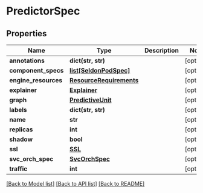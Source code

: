 # PredictorSpec

## Properties
Name | Type | Description | Notes
------------ | ------------- | ------------- | -------------
**annotations** | **dict(str, str)** |  | [optional] 
**component_specs** | [**list[SeldonPodSpec]**](SeldonPodSpec.md) |  | [optional] 
**engine_resources** | [**ResourceRequirements**](ResourceRequirements.md) |  | [optional] 
**explainer** | [**Explainer**](Explainer.md) |  | [optional] 
**graph** | [**PredictiveUnit**](PredictiveUnit.md) |  | [optional] 
**labels** | **dict(str, str)** |  | [optional] 
**name** | **str** |  | [optional] 
**replicas** | **int** |  | [optional] 
**shadow** | **bool** |  | [optional] 
**ssl** | [**SSL**](SSL.md) |  | [optional] 
**svc_orch_spec** | [**SvcOrchSpec**](SvcOrchSpec.md) |  | [optional] 
**traffic** | **int** |  | [optional] 

[[Back to Model list]](../README.md#documentation-for-models) [[Back to API list]](../README.md#documentation-for-api-endpoints) [[Back to README]](../README.md)


